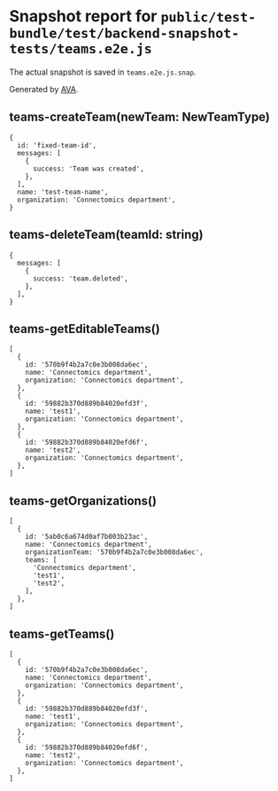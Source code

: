 # Snapshot report for `public/test-bundle/test/backend-snapshot-tests/teams.e2e.js`

The actual snapshot is saved in `teams.e2e.js.snap`.

Generated by [AVA](https://ava.li).

## teams-createTeam(newTeam: NewTeamType)

    {
      id: 'fixed-team-id',
      messages: [
        {
          success: 'Team was created',
        },
      ],
      name: 'test-team-name',
      organization: 'Connectomics department',
    }

## teams-deleteTeam(teamId: string)

    {
      messages: [
        {
          success: 'team.deleted',
        },
      ],
    }

## teams-getEditableTeams()

    [
      {
        id: '570b9f4b2a7c0e3b008da6ec',
        name: 'Connectomics department',
        organization: 'Connectomics department',
      },
      {
        id: '59882b370d889b84020efd3f',
        name: 'test1',
        organization: 'Connectomics department',
      },
      {
        id: '59882b370d889b84020efd6f',
        name: 'test2',
        organization: 'Connectomics department',
      },
    ]

## teams-getOrganizations()

    [
      {
        id: '5ab0c6a674d0af7b003b23ac',
        name: 'Connectomics department',
        organizationTeam: '570b9f4b2a7c0e3b008da6ec',
        teams: [
          'Connectomics department',
          'test1',
          'test2',
        ],
      },
    ]

## teams-getTeams()

    [
      {
        id: '570b9f4b2a7c0e3b008da6ec',
        name: 'Connectomics department',
        organization: 'Connectomics department',
      },
      {
        id: '59882b370d889b84020efd3f',
        name: 'test1',
        organization: 'Connectomics department',
      },
      {
        id: '59882b370d889b84020efd6f',
        name: 'test2',
        organization: 'Connectomics department',
      },
    ]
